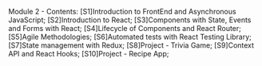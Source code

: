 Module 2 - Contents: 
[S1]Introduction to FrontEnd and Asynchronous JavaScript; 
[S2]Introduction to React; 
[S3]Components with State, Events and Forms with React; 
[S4]Lifecycle of Components and React Router; 
[S5]Agile Methodologies; 
[S6]Automated tests with React Testing Library; 
[S7]State management with Redux; 
[S8]Project - Trivia Game; 
[S9]Context API and React Hooks; 
[S10]Project - Recipe App; 
